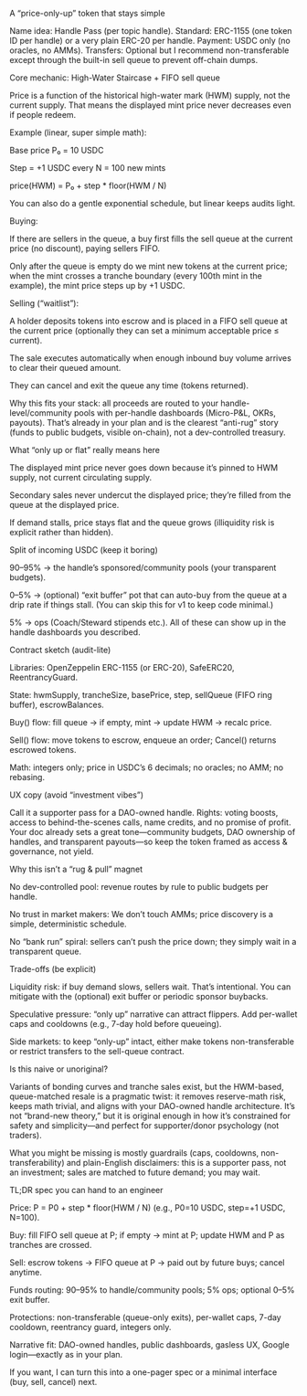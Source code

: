 A “price-only-up” token that stays simple

Name idea: Handle Pass (per topic handle).
Standard: ERC-1155 (one token ID per handle) or a very plain ERC-20 per handle.
Payment: USDC only (no oracles, no AMMs).
Transfers: Optional but I recommend non-transferable except through the built-in sell queue to prevent off-chain dumps.

Core mechanic: High-Water Staircase + FIFO sell queue

Price is a function of the historical high-water mark (HWM) supply, not the current supply. That means the displayed mint price never decreases even if people redeem.

Example (linear, super simple math):

Base price P₀ = 10 USDC

Step = +1 USDC every N = 100 new mints

price(HWM) = P₀ + step * floor(HWM / N)

You can also do a gentle exponential schedule, but linear keeps audits light.

Buying:

If there are sellers in the queue, a buy first fills the sell queue at the current price (no discount), paying sellers FIFO.

Only after the queue is empty do we mint new tokens at the current price; when the mint crosses a tranche boundary (every 100th mint in the example), the mint price steps up by +1 USDC.

Selling (“waitlist”):

A holder deposits tokens into escrow and is placed in a FIFO sell queue at the current price (optionally they can set a minimum acceptable price ≤ current).

The sale executes automatically when enough inbound buy volume arrives to clear their queued amount.

They can cancel and exit the queue any time (tokens returned).

Why this fits your stack: all proceeds are routed to your handle-level/community pools with per-handle dashboards (Micro-P&L, OKRs, payouts). That’s already in your plan and is the clearest “anti-rug” story (funds to public budgets, visible on-chain), not a dev-controlled treasury.

What “only up or flat” really means here

The displayed mint price never goes down because it’s pinned to HWM supply, not current circulating supply.

Secondary sales never undercut the displayed price; they’re filled from the queue at the displayed price.

If demand stalls, price stays flat and the queue grows (illiquidity risk is explicit rather than hidden).

Split of incoming USDC (keep it boring)

90–95% → the handle’s sponsored/community pools (your transparent budgets).

0–5% → (optional) “exit buffer” pot that can auto-buy from the queue at a drip rate if things stall. (You can skip this for v1 to keep code minimal.)

5% → ops (Coach/Steward stipends etc.).
All of these can show up in the handle dashboards you described.

Contract sketch (audit-lite)

Libraries: OpenZeppelin ERC-1155 (or ERC-20), SafeERC20, ReentrancyGuard.

State: hwmSupply, trancheSize, basePrice, step, sellQueue (FIFO ring buffer), escrowBalances.

Buy() flow: fill queue → if empty, mint → update HWM → recalc price.

Sell() flow: move tokens to escrow, enqueue an order; Cancel() returns escrowed tokens.

Math: integers only; price in USDC’s 6 decimals; no oracles; no AMM; no rebasing.

UX copy (avoid “investment vibes”)

Call it a supporter pass for a DAO-owned handle. Rights: voting boosts, access to behind-the-scenes calls, name credits, and no promise of profit. Your doc already sets a great tone—community budgets, DAO ownership of handles, and transparent payouts—so keep the token framed as access & governance, not yield.

Why this isn’t a “rug & pull” magnet

No dev-controlled pool: revenue routes by rule to public budgets per handle.

No trust in market makers: We don’t touch AMMs; price discovery is a simple, deterministic schedule.

No “bank run” spiral: sellers can’t push the price down; they simply wait in a transparent queue.

Trade-offs (be explicit)

Liquidity risk: if buy demand slows, sellers wait. That’s intentional. You can mitigate with the (optional) exit buffer or periodic sponsor buybacks.

Speculative pressure: “only up” narrative can attract flippers. Add per-wallet caps and cooldowns (e.g., 7-day hold before queueing).

Side markets: to keep “only-up” intact, either make tokens non-transferable or restrict transfers to the sell-queue contract.

Is this naive or unoriginal?

Variants of bonding curves and tranche sales exist, but the HWM-based, queue-matched resale is a pragmatic twist: it removes reserve-math risk, keeps math trivial, and aligns with your DAO-owned handle architecture. It’s not “brand-new theory,” but it is original enough in how it’s constrained for safety and simplicity—and perfect for supporter/donor psychology (not traders).

What you might be missing is mostly guardrails (caps, cooldowns, non-transferability) and plain-English disclaimers: this is a supporter pass, not an investment; sales are matched to future demand; you may wait.

TL;DR spec you can hand to an engineer

Price: P = P0 + step * floor(HWM / N) (e.g., P0=10 USDC, step=+1 USDC, N=100).

Buy: fill FIFO sell queue at P; if empty → mint at P; update HWM and P as tranches are crossed.

Sell: escrow tokens → FIFO queue at P → paid out by future buys; cancel anytime.

Funds routing: 90–95% to handle/community pools; 5% ops; optional 0–5% exit buffer.

Protections: non-transferable (queue-only exits), per-wallet caps, 7-day cooldown, reentrancy guard, integers only.

Narrative fit: DAO-owned handles, public dashboards, gasless UX, Google login—exactly as in your plan.

If you want, I can turn this into a one-pager spec or a minimal interface (buy, sell, cancel) next.
